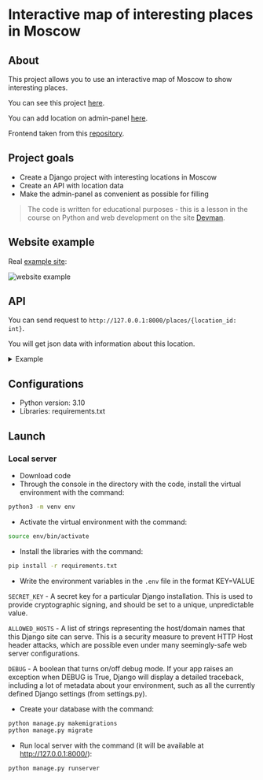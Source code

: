 # Interactive map of interesting places in Moscow

## About
This project allows you to use an interactive map of Moscow to show interesting places.

You can see this project [here]().

You can add location on admin-panel [here]().

Frontend taken from this [repository](https://github.com/devmanorg/where-to-go-frontend).

## Project goals

* Create a Django project with interesting locations in Moscow
* Create an API with location data
* Make the admin-panel as convenient as possible for filling

> The code is written for educational purposes - this is a lesson in the course on Python and web development on the site [Devman](https://dvmn.org).

## Website example

Real [example site]():


![website example]()

## API

You can send request to `http://127.0.0.1:8000/places/{location_id: int}`.

You will get json data with information about this location.

<details>
  <summary>Example</summary>

#### Request
`http://127.0.0.1:8000/places/1`

#### Response
```json
{
  "title": "Экскурсионная компания «Легенды Москвы»",
  "imgs": [
    "/media/%D0%AD%D0%BA%D1%81%D0%BA%D1%83%D1%80%D1%81%D0%B8%D0%BE%D0%BD%D0%BD%D0%B0%D1%8F%20%D0%BA%D0%BE%D0%BC%D0%BF%D0%B0%D0%BD%D0%B8%D1%8F%20%C2%AB%D0%9B%D0%B5%D0%B3%D0%B5%D0%BD%D0%B4%D1%8B%20%D0%9C%D0%BE%D1%81%D0%BA%D0%B2%D1%8B%C2%BB/4f793576c79c1cbe68b73800ae06f06f.jpg",
    "/media/%D0%AD%D0%BA%D1%81%D0%BA%D1%83%D1%80%D1%81%D0%B8%D0%BE%D0%BD%D0%BD%D0%B0%D1%8F%20%D0%BA%D0%BE%D0%BC%D0%BF%D0%B0%D0%BD%D0%B8%D1%8F%20%C2%AB%D0%9B%D0%B5%D0%B3%D0%B5%D0%BD%D0%B4%D1%8B%20%D0%9C%D0%BE%D1%81%D0%BA%D0%B2%D1%8B%C2%BB/7a7631bab8af3e340993a6fb1ded3e73.jpg",
    "/media/%D0%AD%D0%BA%D1%81%D0%BA%D1%83%D1%80%D1%81%D0%B8%D0%BE%D0%BD%D0%BD%D0%B0%D1%8F%20%D0%BA%D0%BE%D0%BC%D0%BF%D0%B0%D0%BD%D0%B8%D1%8F%20%C2%AB%D0%9B%D0%B5%D0%B3%D0%B5%D0%BD%D0%B4%D1%8B%20%D0%9C%D0%BE%D1%81%D0%BA%D0%B2%D1%8B%C2%BB/a55cbc706d764c1764dfccf832d50541.jpg",
    "/media/%D0%AD%D0%BA%D1%81%D0%BA%D1%83%D1%80%D1%81%D0%B8%D0%BE%D0%BD%D0%BD%D0%B0%D1%8F%20%D0%BA%D0%BE%D0%BC%D0%BF%D0%B0%D0%BD%D0%B8%D1%8F%20%C2%AB%D0%9B%D0%B5%D0%B3%D0%B5%D0%BD%D0%B4%D1%8B%20%D0%9C%D0%BE%D1%81%D0%BA%D0%B2%D1%8B%C2%BB/65153b5c595345713f812d1329457b54.jpg",
    "/media/%D0%AD%D0%BA%D1%81%D0%BA%D1%83%D1%80%D1%81%D0%B8%D0%BE%D0%BD%D0%BD%D0%B0%D1%8F%20%D0%BA%D0%BE%D0%BC%D0%BF%D0%B0%D0%BD%D0%B8%D1%8F%20%C2%AB%D0%9B%D0%B5%D0%B3%D0%B5%D0%BD%D0%B4%D1%8B%20%D0%9C%D0%BE%D1%81%D0%BA%D0%B2%D1%8B%C2%BB/0a79676b3d5e3b394717b4bf2e610a57.jpg",
    "/media/%D0%AD%D0%BA%D1%81%D0%BA%D1%83%D1%80%D1%81%D0%B8%D0%BE%D0%BD%D0%BD%D0%B0%D1%8F%20%D0%BA%D0%BE%D0%BC%D0%BF%D0%B0%D0%BD%D0%B8%D1%8F%20%C2%AB%D0%9B%D0%B5%D0%B3%D0%B5%D0%BD%D0%B4%D1%8B%20%D0%9C%D0%BE%D1%81%D0%BA%D0%B2%D1%8B%C2%BB/1e27f507cb72e76b604adbe5e7b5f315.jpg"
  ],
  "description_short": "Неважно, живёте ли вы в Москве всю жизнь или впервые оказались в столице, составить ёмкий, познавательный и впечатляющий маршрут по городу — творческая и непростая задача. И её с удовольствием берёт на себя экскурсионная компания «Легенды Москвы»!",
  "description_long": "&lt;p&gt;Экскурсия от компании &amp;laquo;Легенды Москвы&amp;raquo; &amp;mdash; простой, удобный и приятный способ познакомиться с городом или освежить свои чувства к нему. Что выберете вы &amp;mdash; классическую или необычную экскурсию, пешую прогулку или путешествие по городу на автобусе? Любые варианты можно скомбинировать в уникальный маршрут и создать собственную индивидуальную &lt;strong&gt;экскурсионную программу&lt;/strong&gt;.&lt;/p&gt;\r\n&lt;p&gt;Компания &amp;laquo;Легенды Москвы&amp;raquo; сотрудничает с аккредитованными экскурсоводами и тщательно следит за качеством экскурсий и сервиса. Автобусные экскурсии проводятся на комфортабельном современном транспорте. Для вашего удобства вы можете заранее забронировать конкретное место в автобусе &amp;mdash; это делает посадку организованной и понятной.&lt;/p&gt;\r\n&lt;p&gt;По любым вопросам вы можете круглосуточно обратиться по телефонам горячей линии.&lt;/p&gt;\r\n&lt;p&gt;Подробности узнавайте &lt;a class=\"\\&amp;quot;external-link\\&amp;quot;\" href=\"\\&amp;quot;https:/moscowlegends.ru\" target=\"\\&amp;quot;_blank\\&amp;quot;\"&gt;на сайте&lt;/a&gt;. За обновлениями удобно следить &lt;a class=\"\\&amp;quot;external-link\\&amp;quot;\" href=\"\\&amp;quot;https:/vk.com/legends_of_moscow\" target=\"\\&amp;quot;_blank\\&amp;quot;\"&gt;&amp;laquo;ВКонтакте&amp;raquo;&lt;/a&gt;, &lt;a class=\"\\&amp;quot;external-link\\&amp;quot;\" href=\"\\&amp;quot;https:/www.facebook.com/legendsofmoscow?ref=bookmarks\" target=\"\\&amp;quot;_blank\\&amp;quot;\"&gt;в Facebook&lt;/a&gt;.&lt;/p&gt;",
  "coordinates": {
    "lng": 37.64912239999976,
    "lat": 55.77754550000014
  }
}
```
</details>

## Configurations

* Python version: 3.10
* Libraries: requirements.txt

## Launch

### Local server

- Download code
- Through the console in the directory with the code, install the virtual environment with the command:
```bash
python3 -m venv env
```

- Activate the virtual environment with the command:
```bash
source env/bin/activate
```

- Install the libraries with the command:
```bash
pip install -r requirements.txt
```

- Write the environment variables in the `.env` file in the format KEY=VALUE

`SECRET_KEY` - A secret key for a particular Django installation. This is used to provide cryptographic signing, and should be set to a unique, unpredictable value.

`ALLOWED_HOSTS` - A list of strings representing the host/domain names that this Django site can serve. This is a security measure to prevent HTTP Host header attacks, which are possible even under many seemingly-safe web server configurations.

`DEBUG` - A boolean that turns on/off debug mode. If your app raises an exception when DEBUG is True, Django will display a detailed traceback, including a lot of metadata about your environment, such as all the currently defined Django settings (from settings.py).

- Create your database with the command:
```bash
python manage.py makemigrations
python manage.py migrate
```

- Run local server with the command (it will be available at http://127.0.0.1:8000/):
```bash
python manage.py runserver
```

